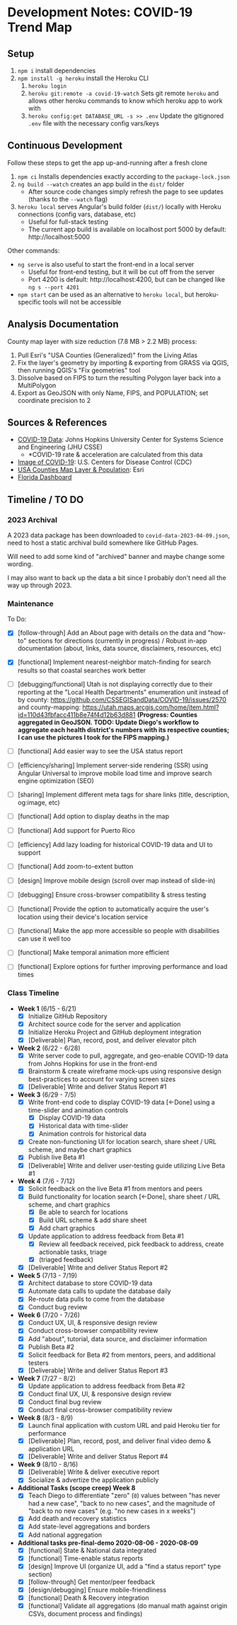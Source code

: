 
# Development Notes: COVID-19 Trend Map

## Setup

1. `npm i` install dependencies
2. `npm install -g heroku` install the Heroku CLI
   1. `heroku login`
   2. `heroku git:remote -a covid-19-watch` Sets git remote `heroku` and allows other heroku commands to know which heroku app to work with
   3. `heroku config:get DATABASE_URL -s >> .env` Update the gitignored `.env` file with the necessary config vars/keys

## Continuous Development

Follow these steps to get the app up-and-running after a fresh clone

1. `npm ci` Installs dependencies exactly according to the `package-lock.json`
2. `ng build --watch` creates an app build in the `dist/` folder
   - After source code changes simply refresh the page to see updates (thanks to the `--watch` flag)
3. `heroku local` serves Angular's build folder (`dist/`) locally with Heroku connections (config vars, database, etc)
   - Useful for full-stack testing
   - The current app build is available on localhost port 5000 by default: http://localhost:5000

Other commands:

- `ng serve` is also useful to start the front-end in a local server
  - Useful for front-end testing, but it will be cut off from the server
  - Port 4200 is default: http://localhost:4200, but can be changed like `ng s --port 4201`
- `npm start` can be used as an alternative to `heroku local`, but heroku-specific tools will not be accessible

## Analysis Documentation

County map layer with size reduction (7.8 MB > 2.2 MB) process:

  1. Pull Esri's "USA Counties (Generalized)" from the Living Atlas
  2. Fix the layer's geometry by importing & exporting from GRASS via QGIS, then running QGIS's "Fix geometries" tool
  3. Dissolve based on FIPS to turn the resulting Polygon layer back into a MultiPolygon
  4. Export as GeoJSON with only Name, FIPS, and POPULATION; set coordinate precision to 2

## Sources & References

- [COVID-19 Data](https://github.com/CSSEGISandData/COVID-19): Johns Hopkins University Center for Systems Science and Engineering (JHU CSSE)
  - *COVID-19 rate & acceleration are calculated from this data
- [Image of COVID-19](https://phil.cdc.gov/Details.aspx?pid=23312): U.S. Centers for Disease Control (CDC)
- [USA Counties Map Layer & Population](https://www.arcgis.com/home/item.html?id=7566e0221e5646f99ea249a197116605): Esri
- [Florida Dashboard](https://floridacovidaction.com)

## Timeline / TO DO

### 2023 Archival

A 2023 data package has been downloaded to `covid-data-2023-04-09.json`, need to host a static archival build somewhere like GitHub Pages.

Will need to add some kind of "archived" banner and maybe change some wording.

I may also want to back up the data a bit since I probably don't need all the way up through 2023.

### Maintenance

To Do:

- [x] [follow-through] Add an About page with details on the data and "how-to" sections for directions (currently in progress) / Robust in-app documentation (about, links, data source, disclaimers, resources, etc)
- [x] [functional] Implement nearest-neighbor match-finding for search results so that coastal searches work better
- [ ] [debugging/functional] Utah is not displaying correctly due to their reporting at the "Local Health Departments" enumeration unit instead of by county: https://github.com/CSSEGISandData/COVID-19/issues/2570 and county-mapping: https://utah.maps.arcgis.com/home/item.html?id=110d43fbfacc411b8e74f4d12b63d881 **(Progress: Counties aggregated in GeoJSON. TODO: Update Diego's workflow to aggregate each health district's numbers with its respective counties; I can use the pictures I took for the FIPS mapping.)**
- [ ] [functional] Add easier way to see the USA status report
- [ ] [efficiency/sharing] Implement server-side rendering (SSR) using Angular Universal to improve mobile load time and improve search engine optimization (SEO)
- [ ] [sharing] Implement different meta tags for share links (title, description, og:image, etc)
- [ ] [functional] Add option to display deaths in the map
- [ ] [functional] Add support for Puerto Rico
- [ ] [efficiency] Add lazy loading for historical COVID-19 data and UI to support
- [ ] [functional] Add zoom-to-extent button
- [ ] [design] Improve mobile design (scroll over map instead of slide-in)
- [ ] [debugging] Ensure cross-browser compatibility & stress testing
- [ ] [functional] Provide the option to automatically acquire the user's location using their device's location service
- [ ] [functional] Make the app more accessible so people with disabilities can use it well too
- [ ] [functional] Make temporal animation more efficient
- [ ] [functional] Explore options for further improving performance and load times


### Class Timeline

- **Week 1** (6/15 - 6/21)
  - [x] Initialize GitHub Repository
  - [x] Architect source code for the server and application
  - [x] Initialize Heroku Project and GitHub deployment integration
  - [x] [Deliverable] Plan, record, post, and deliver elevator pitch

- **Week 2** (6/22 - 6/28)
  - [x] Write server code to pull, aggregate, and geo-enable COVID-19 data from Johns Hopkins for use in the front-end
  - [x] Brainstorm & create wireframe mock-ups using responsive design best-practices to account for varying screen sizes
  - [x] [Deliverable] Write and deliver Status Report #1

- **Week 3** (6/29 - 7/5)
  - [x] Write front-end code to display COVID-19 data [<-Done] using a time-slider and animation controls
    - [x] Display COVID-19 data
    - [x] Historical data with time-slider
    - [x] Animation controls for historical data
  - [x] Create non-functioning UI for location search, share sheet / URL scheme, and maybe chart graphics
  - [x] Publish live Beta #1
  - [x] [Deliverable] Write and deliver user-testing guide utilizing Live Beta #1

- **Week 4** (7/6 - 7/12)
  - [x] Solicit feedback on the live Beta #1 from mentors and peers
  - [x] Build functionality for location search [<-Done], share sheet / URL scheme, and chart graphics
    - [x] Be able to search for locations
    - [x] Build URL scheme & add share sheet
    - [x] Add chart graphics
  - [x] Update application to address feedback from Beta #1
    - [x] Review all feedback received, pick feedback to address, create actionable tasks, triage
    - [x] (triaged feedback)
  - [x] [Deliverable] Write and deliver Status Report #2

- **Week 5** (7/13 - 7/19)
  - [x] Architect database to store COVID-19 data
  - [x] Automate data calls to update the database daily
  - [x] Re-route data pulls to come from the database
  - [x] Conduct bug review

- **Week 6** (7/20 - 7/26)
  - [x] Conduct UX, UI, & responsive design review
  - [x] Conduct cross-browser compatibility review
  - [x] Add "about", tutorial, data source, and disclaimer information
  - [x] Publish Beta #2
  - [x] Solicit feedback for Beta #2 from mentors, peers, and additional testers
  - [x] [Deliverable] Write and deliver Status Report #3

- **Week 7** (7/27 - 8/2)
  - [x] Update application to address feedback from Beta #2
  - [x] Conduct final UX, UI, & responsive design review
  - [x] Conduct final bug review
  - [x] Conduct final cross-browser compatibility review

- **Week 8** (8/3 - 8/9)
  - [x] Launch final application with custom URL and paid Heroku tier for performance
  - [x] [Deliverable] Plan, record, post, and deliver final video demo & application URL
  - [x] [Deliverable] Write and deliver Status Report #4

- **Week 9** (8/10 - 8/16)
  - [x] [Deliverable] Write & deliver executive report
  - [x] Socialize & advertize the application publicly

- **Additional Tasks (scope creep) Week 8**
  - [x] Teach Diego to differentiate "zero" (`0`) values between "has never had a new case", "back to no new cases", and the magnitude of "back to no new cases" (e.g. "no new cases in x weeks")
  - [x] Add death and recovery statistics
  - [x] Add state-level aggregations and borders
  - [x] Add national aggregation

- **Additional tasks pre-final-demo 2020-08-06 - 2020-08-09**
  - [x] [functional] State & National data integrated
  - [x] [functional] Time-enable status reports
  - [x] [design] Improve UI (organize UI, add a "find a status report" type section)
  - [x] [follow-through] Get mentor/peer feedback
  - [x] [design/debugging] Ensure mobile-friendliness
  - [x] [functional] Death & Recovery integration
  - [x] [functional] Validate all aggregations (do manual math against origin CSVs, document process and findings)
